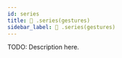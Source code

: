 ```yaml
---
id: series
title: 🔨 .series(gestures)
sidebar_label: 🔨 .series(gestures) 
---
```


TODO: Description here.
